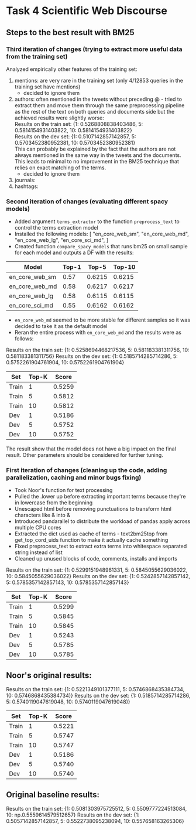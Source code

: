# Task 4 Scientific Web Discourse

## Steps to the best result with BM25


### Third iteration of changes (trying to extract more useful data from the training set)
Analyzed empirically other features of the training set:
1. mentions: are very rare in the training set (only 4/12853 queries in the training set have mentions) 
   - decided to ignore them
2. authors: often mentioned in the tweets without preceding @ - tried to extract them and move them through the same 
    preprocessing pipeline as the rest of the text on both queries and documents side but the achieved results were slightly worse:\
Results on the train set: {1: 0.5268808838403486, 5: 0.5814154931403822, 10: 0.5814154931403822}\
Results on the dev set: {1: 0.5107142857142857, 5: 0.5703452380952381, 10: 0.5703452380952381}\
This can probably be explained by the fact that the authors are not always mentioned in the same way in the tweets and the documents.
This leads to minimal to no improvement in the BM25 technique that relies on exact matching of the terms.
   - decided to ignore them
3. journals: 
4. hashtags:


### Second iteration of changes (evaluating different spacy models)
- Added argument `terms_extractor` to the function `preprocess_text` to control the terms extraction model
- Installed the following models: [
    "en_core_web_sm",
    "en_core_web_md",
    "en_core_web_lg",
    "en_core_sci_md",
]
- Created function `compare_spacy_models` that runs bm25 on small sample for each model and outputs a DF with the results:

| Model | Top-1 | Top-5 | Top-10 |
|-------|-------|-------|--------|
| en_core_web_sm | 0.57 | 0.6215 | 0.6215 |
| en_core_web_md | 0.58 | 0.6217 | 0.6217 |
| en_core_web_lg | 0.58 | 0.6115 | 0.6115 |
| en_core_sci_md | 0.55 | 0.6162 | 0.6162 |
- `en_core_web_md` seemed to be more stable for different samples so it was decided to take it as the default model
- Reran the entire process with `en_core_web_md` and the results were as follows:

Results on the train set: {1: 0.5258694468217536, 5: 0.581183381311756, 10: 0.581183381311756}
Results on the dev set: {1: 0.5185714285714286, 5: 0.5752261904761904, 10: 0.5752261904761904}

| Set   | Top-K | Score     |
|--------|--------|------------|
| Train | 1     | 0.5259 |
| Train | 5     | 0.5812 |
| Train | 10     | 0.5812 |
| Dev   | 1     | 0.5186 |
| Dev   | 5     | 0.5752 |
| Dev   | 10     | 0.5752 |

The result show that the model does not have a big impact on the final result. 
Other parameters should be considered for further tuning.

### First iteration of changes (cleaning up the code, adding parallelization, caching and minor bugs fixing)
- Took Noor's function for text processing
- Pulled the .lower up before extracting important terms because they're in lowercase from the beginning
- Unescaped html before removing punctuations to transform html characters like &amp; into &
- Introduced pandarallel to distribute the workload of pandas apply across multiple CPU cores
- Extracted the dict used as cache of terms - text2bm25top from get_top_cord_uids function to make it actually cache something
- Fixed preprocess_text to extract extra terms into whitespace separated string instead of list
- Cleaned up unused blocks of code, comments, installs and imports

Results on the train set: {1: 0.5299151948961331, 5: 0.5845055629036022, 10: 0.5845055629036022}
Results on the dev set: {1: 0.5242857142857142, 5: 0.5785357142857143, 10: 0.5785357142857143}

| Set   | Top-K | Score     |
|--------|--------|------------|
| Train | 1     | 0.5299 |
| Train | 5     | 0.5845 |
| Train | 10     | 0.5845 |
| Dev   | 1     | 0.5243 |
| Dev   | 5     | 0.5785 |
| Dev   | 10     | 0.5785 |


## Noor's original results:
Results on the train set: {1: 0.5221349101377111, 5: 0.5746868435384734, 10: 0.5746868435384734)}
Results on the dev set: {1: 0.5185714285714286, 5: 0.5740119047619048, 10: 0.5740119047619048)}

| Set   | Top-K | Score     |
|--------|--------|-----------|
| Train | 1     | 0.5221 |
| Train | 5     | 0.5747 |
| Train | 10    | 0.5747 |
| Dev   | 1     | 0.5186 |
| Dev   | 5     | 0.5740 |
| Dev   | 10    | 0.5740 |

## Original baseline results:
Results on the train set: {1: 0.5081303975725512, 5: 0.5509777224513084, 10: np.0.5559614579512657}
Results on the dev set: {1: 0.5057142857142857, 5: 0.5522738095238094, 10: 0.557658163265306}


